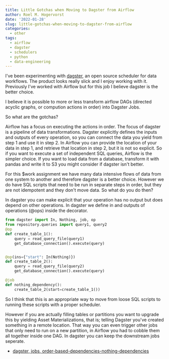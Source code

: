 ```yaml
---
title: Little Gotchas when Moving to Dagster from Airflow
author: Roel M. Hogervorst
date: '2022-01-28'
slug: little-gotchas-when-moving-to-dagster-from-airflow
categories:
  - other
tags:
  - airflow
  - dagster
  - schedulers
  - python
  - data-engineering
---
```


I've been experimenting with [dagster](https://dagster.io/), an open source scheduler for 
data workflows. The product looks really slick and I enjoy working with it.
Previously I've worked with Airflow but for this job I believe dagster is the
better choice.

I believe it is possible to more or less transform airflow DAGs (directed acyclic graphs, or compution actions in order) into Dagster Jobs. 

So what are the gotchas?

Airflow has a focus on executing the actions in order. The focus of dagster is 
a pipeline of data transformations. 
Dagster explicitly defines  the inputs and outputs of every operation, so you can
connect the data you yield from step 1 and use it in step 2. In Airflow you can provide
the location of your data in step 1, and retrieve that location in step 2, but it is not
so explicit. 
So if you want to execute a set of independent SQL queries, Airflow is the simpler choice. If you want to load data from a database, 
transform it with pandas and write it to S3 you might consider if dagster isn't better. 

For this $work assignment we have many data intensive flows of data from one system
to another and therefore dagster is a better choice. 
However we do have SQL scripts that need to be run in separate steps in order, 
but they are not idempotent and they don't move data. So what do you do then?

In dagster you can make explicit that your operation has no output but does
depend on other operations. In dagster we define in and outputs of operations (@ops) inside the decorator. 

```python
from dagster import In, Nothing, job, op
from repository.queries import query1, query2
@op
def create_table_1():
    query = read_query_file(query1)
    get_database_connection().execute(query)


@op(ins={"start": In(Nothing)})
def create_table_2():
    query = read_query_file(query2)
    get_database_connection().execute(query)

@job
def nothing_dependency():
    create_table_2(start=create_table_1())
```

So I think that this is an appropriate way to move from loose SQL scripts to 
running these scripts with a proper scheduler. 

However if you are actually filling tables or partitions you want to upgrade 
this by yielding Asset Materializations, that is; telling Dagster you've created
something in a remote location. That way you can even trigger other jobs that 
only need to run on a new partition, in Airflow you had to cobble them all
together inside one DAG. In dagster you can keep the downstream jobs seperate.

* [dagster, jobs, order-based-dependencies-nothing-dependencies](https://docs.dagster.io/concepts/ops-jobs-graphs/jobs-graphs#order-based-dependencies-nothing-dependencies)
